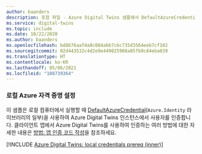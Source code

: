 ```yaml
---
author: baanders
description: 포함 파일 - Azure Digital Twins 샘플에서 DefaultAzureCredential에 대한 로컬 인증 설정(소개 있음)
ms.service: digital-twins
ms.topic: include
ms.date: 10/22/2020
ms.author: baanders
ms.openlocfilehash: bd8676aaf4a8c084abb7cbc735d3564eeb7cf102
ms.sourcegitcommit: 02d443532c4d2e9e449025908a05fb9c84eba039
ms.translationtype: HT
ms.contentlocale: ko-KR
ms.lasthandoff: 05/06/2021
ms.locfileid: "108739364"
---
```

### <a name="set-up-local-azure-credentials"></a>로컬 Azure 자격 증명 설정

이 샘플은 로컬 컴퓨터에서 실행할 때 [DefaultAzureCredential](/dotnet/api/azure.identity.defaultazurecredential)(`Azure.Identity` 라이브러리의 일부)을 사용하여 Azure Digital Twins 인스턴스에서 사용자를 인증합니다. 클라이언트 앱에서 Azure Digital Twins를 사용하여 인증하는 여러 방법에 대한 자세한 내용은 [방법: 앱 인증 코드 작성](../articles/digital-twins/how-to-authenticate-client.md)을 참조하세요.

[!INCLUDE [Azure Digital Twins: local credentials prereq (inner)](digital-twins-local-credentials-inner.md)]